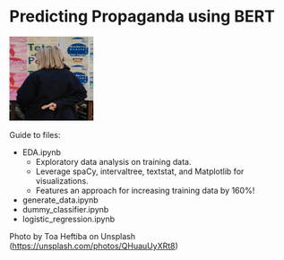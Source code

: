 # Predicting Propaganda using BERT

<img src="toa-heftiba-QHuauUyXRt8-unsplash.jpg" width="150" height="150" />

Guide to files:
* EDA.ipynb
  * Exploratory data analysis on training data. 
  * Leverage spaCy, intervaltree, textstat, and Matplotlib for visualizations.
  * Features an approach for increasing training data by 160%!
* generate_data.ipynb
* dummy_classifier.ipynb
* logistic_regression.ipynb


Photo by Toa Heftiba on Unsplash (https://unsplash.com/photos/QHuauUyXRt8)
